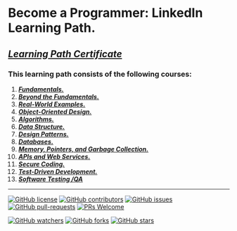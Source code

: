 # Become a Programmer: LinkedIn Learning Path. 
## [*Learning Path Certificate*](https://www.linkedin.com/learning/certificates/161ea5f0c91eb4214ed8fa091877e9c8fd1ab0fe03b16db179893aa36b11037b?u=60693444)
### This learning path consists of the following courses:
1. [***Fundamentals.***](https://github.com/alshubati99/Career-Essentials/tree/master/Programming%20Fundamentals) 
2. [***Beyond the Fundamentals.***](https://github.com/alshubati99/Career-Essentials/tree/master/Beyond%20Fundamentals)
3. [***Real-World Examples.***](https://github.com/alshubati99/Become-a-Programmer/tree/master/Real-World%20Examples) 
4. [***Object-Oriented Design.***](https://github.com/alshubati99/Become-a-Programmer/tree/master/Object-Oriented%20Design)
5. [***Algorithms.***](https://github.com/alshubati99/Algorithms_linkedIn)
6. [***Data Structure.***](https://github.com/alshubati99/Become-a-Programmer/tree/master/Data%20Structures)
7. [***Design Patterns.***](https://github.com/alshubati99/Become-a-Programmer/tree/master/Design%20Patterns) 
8. [***Databases.***](https://github.com/alshubati99/Become-a-Programmer/tree/master/Databases)
9. [***Memory, Pointers, and Garbage Collection.***](https://github.com/alshubati99/Become-a-Programmer/tree/master/Memory-Pointers)
10. [***APIs and Web Services.***](https://github.com/alshubati99/Become-a-Programmer/tree/master/APIs-Web%20Services)
11. [***Secure Coding.***](https://github.com/alshubati99/Become-a-Programmer/tree/master/Secure%20Coding)
12. [***Test-Driven Development.***](https://github.com/alshubati99/Become-a-Programmer/tree/master/Test-Driven%20Development)
13. [***Software Testing /QA***](https://github.com/alshubati99/Become-a-Programmer/tree/master/Software%20Testing)
---

[![GitHub license](https://img.shields.io/github/license/alshubati99/Become-a-Programmer.svg)](https://github.com/alshubati99/Become-a-Programmer/master/LICENSE)
[![GitHub contributors](https://img.shields.io/github/contributors/alshubat99/Become-a-Programmer)](https://GitHub.com/alshubati99/Become-a-Programmer/contributors/)
[![GitHub issues](https://img.shields.io/github/issues/alshubati99/Become-a-Programmer.svg)](https://GitHub.com/alshubati99/Become-a-Programmer/issues/)
[![GitHub pull-requests](https://img.shields.io/github/issues-pr/alshubati99/Become-a-Programmer.svg)](https://GitHub.com/alshubati99/Become-a-Programmer/pull/)
[![PRs Welcome](https://img.shields.io/badge/PRs-welcome-brightgreen.svg?style=flat-square)](http://makeapullrequest.com)

[![GitHub watchers](https://img.shields.io/github/watchers/alshubati99/Become-a-Programmer.svg?style=social&label=Watch&maxAge=2592000)](https://GitHub.com/alshubati99/Become-a-Programmer/watchers/)
[![GitHub forks](https://img.shields.io/github/forks/alshubati99/Become-a-Programmer.svg?style=social&label=Fork&maxAge=2592000)](https://GitHub.com/alshubati99/Become-a-Programmer/network/)
[![GitHub stars](https://img.shields.io/github/stars/alshubati99/Become-a-Programmer.svg?style=social&label=Star&maxAge=2592000)](https://GitHub.com/alshubati99/Become-a-Programmer/stargazers/)
